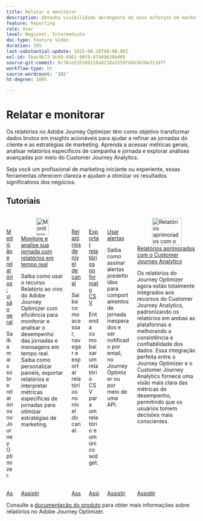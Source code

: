 ```yaml
---
title: Relatar e monitorar
description: Obtenha visibilidade abrangente de seus esforços de marketing com a funcionalidade de relatórios do Adobe Journey Optimizer (AJO). Aprenda a acessar métricas gerais, analisar relatórios específicos de campanha e jornada e explorar análises avançadas por meio do Customer Journey Analytics.
feature: Reporting
role: User
level: Beginner, Intermediate
doc-type: Feature Video
duration: 395
last-substantial-update: 2025-08-28T00:00:00Z
exl-id: 5bac9b73-9c68-4901-90f8-07949639bd69
source-git-commit: 0c70ce535109119a8218a1559f4db3810e313d7f
workflow-type: ht
source-wordcount: '392'
ht-degree: 100%

---
```


# Relatar e monitorar

Os relatórios no Adobe Journey Optimizer têm como objetivo transformar dados brutos em insights acionáveis para ajudar a refinar as jornadas do cliente e as estratégias de marketing. Aprenda a acessar métricas gerais, analisar relatórios específicos de campanha e jornada e explorar análises avançadas por meio do Customer Journey Analytics.

Seja você um profissional de marketing iniciante ou experiente, essas ferramentas oferecem clareza e ajudam a otimizar os resultados significativos dos negócios.

## Tutoriais

<!-- CARDS
* https://experienceleague.adobe.com/pt-br/docs/journey-optimizer-learn/tutorials/report-and-monitor/measurement-and-reporting-overview
* https://experienceleague.adobe.com/pt-br/docs/journey-optimizer-learn/tutorials/report-and-monitor/monitor-and-analyze-your-journey-with-live-reports
* https://experienceleague.adobe.com/pt-br/docs/journey-optimizer-learn/tutorials/report-and-monitor/channel-level-reports
* https://experienceleague.adobe.com/pt-br/docs/journey-optimizer-learn/tutorials/report-and-monitor/export-reports-in-csv-format
* https://experienceleague.adobe.com/pt-br/docs/journey-optimizer-learn/tutorials/report-and-monitor/alerts
* https://experienceleague.adobe.com/pt-br/docs/journey-optimizer-learn/tutorials/report-and-monitor/enhanced-reporting-with-customer-journey-analytics
-->
<!-- START CARDS HTML - DO NOT MODIFY BY HAND -->
<div class="columns">
    <div class="column is-half-tablet is-half-desktop is-one-third-widescreen" aria-label="Measurement & Reporting - Overview">
        <div class="card" style="height: 100%; display: flex; flex-direction: column; height: 100%;">
            <div class="card-image">
                <figure class="image x-is-16by9">
                    <a href="https://experienceleague.adobe.com/pt-br/docs/journey-optimizer-learn/tutorials/report-and-monitor/measurement-and-reporting-overview" title="Medição e relatórios: visão geral" target="_blank" rel="referrer">
                        <img class="is-bordered-r-small" src="https://video.tv.adobe.com/v/3432673/?format=jpeg&nocache=1756406406381" alt="Medição e relatórios: visão geral"
                             style="width: 100%; aspect-ratio: 16 / 9; object-fit: cover; overflow: hidden; display: block; margin: auto;">
                    </a>
                </figure>
            </div>
            <div class="card-content is-padded-small" style="display: flex; flex-direction: column; flex-grow: 1; justify-content: space-between;">
                <div class="top-card-content">
                    <p class="headline is-size-6 has-text-weight-bold">
                        <a href="https://experienceleague.adobe.com/pt-br/docs/journey-optimizer-learn/tutorials/report-and-monitor/measurement-and-reporting-overview" target="_blank" rel="referrer" title="Medição e relatórios: visão geral">Medição e relatórios: visão geral</a>
                    </p>
                    <p class="is-size-6">Saiba mais sobre relatórios no Journey Optimizer.</p>
                </div>
                <a href="https://experienceleague.adobe.com/pt-br/docs/journey-optimizer-learn/tutorials/report-and-monitor/measurement-and-reporting-overview" target="_blank" rel="referrer" class="spectrum-Button spectrum-Button--outline spectrum-Button--primary spectrum-Button--sizeM" style="align-self: flex-start; margin-top: 1rem;">
                    <span class="spectrum-Button-label has-no-wrap has-text-weight-bold">Assistir</span>
                </a>
            </div>
        </div>
    </div>
    <div class="column is-half-tablet is-half-desktop is-one-third-widescreen" aria-label="Monitor and analyze your journey with live reports">
        <div class="card" style="height: 100%; display: flex; flex-direction: column; height: 100%;">
            <div class="card-image">
                <figure class="image x-is-16by9">
                    <a href="https://experienceleague.adobe.com/pt-br/docs/journey-optimizer-learn/tutorials/report-and-monitor/monitor-and-analyze-your-journey-with-live-reports" title="Monitore e analise a jornada com relatórios em tempo real" target="_blank" rel="referrer">
                        <img class="is-bordered-r-small" src="https://video.tv.adobe.com/v/3470840/?format=jpeg&nocache=1756406406388&captions=por_br" alt="Monitore e analise a jornada com relatórios em tempo real"
                             style="width: 100%; aspect-ratio: 16 / 9; object-fit: cover; overflow: hidden; display: block; margin: auto;">
                    </a>
                </figure>
            </div>
            <div class="card-content is-padded-small" style="display: flex; flex-direction: column; flex-grow: 1; justify-content: space-between;">
                <div class="top-card-content">
                    <p class="headline is-size-6 has-text-weight-bold">
                        <a href="https://experienceleague.adobe.com/pt-br/docs/journey-optimizer-learn/tutorials/report-and-monitor/monitor-and-analyze-your-journey-with-live-reports" target="_blank" rel="referrer" title="Monitore e analise a jornada com relatórios em tempo real">Monitore e analise sua jornada com relatórios em tempo real</a>
                    </p>
                    <p class="is-size-6">Saiba como usar o recurso Relatório ao vivo do Adobe Journey Optimizer com eficiência para monitorar e analisar o desempenho das jornadas e mensagens em tempo real. Saiba como personalizar painéis, exportar relatórios e interpretar métricas específicas de jornadas para otimizar estratégias de marketing.</p>
                </div>
                <a href="https://experienceleague.adobe.com/pt-br/docs/journey-optimizer-learn/tutorials/report-and-monitor/monitor-and-analyze-your-journey-with-live-reports" target="_blank" rel="referrer" class="spectrum-Button spectrum-Button--outline spectrum-Button--primary spectrum-Button--sizeM" style="align-self: flex-start; margin-top: 1rem;">
                    <span class="spectrum-Button-label has-no-wrap has-text-weight-bold">Assistir</span>
                </a>
            </div>
        </div>
    </div>
    <div class="column is-half-tablet is-half-desktop is-one-third-widescreen" aria-label="Channel level reports">
        <div class="card" style="height: 100%; display: flex; flex-direction: column; height: 100%;">
            <div class="card-image">
                <figure class="image x-is-16by9">
                    <a href="https://experienceleague.adobe.com/pt-br/docs/journey-optimizer-learn/tutorials/report-and-monitor/channel-level-reports" title="Relatórios no nível do canal" target="_blank" rel="referrer">
                        <img class="is-bordered-r-small" src="https://video.tv.adobe.com/v/3448044/?format=jpeg&nocache=1756406406387&captions=por_br" alt="Relatórios no nível do canal"
                             style="width: 100%; aspect-ratio: 16 / 9; object-fit: cover; overflow: hidden; display: block; margin: auto;">
                    </a>
                </figure>
            </div>
            <div class="card-content is-padded-small" style="display: flex; flex-direction: column; flex-grow: 1; justify-content: space-between;">
                <div class="top-card-content">
                    <p class="headline is-size-6 has-text-weight-bold">
                        <a href="https://experienceleague.adobe.com/pt-br/docs/journey-optimizer-learn/tutorials/report-and-monitor/channel-level-reports" target="_blank" rel="referrer" title="Relatórios no nível do canal">Relatórios de nível de canal</a>
                    </p>
                    <p class="is-size-6">Saiba como acessar, navegar e exportar relatórios no nível do canal.</p>
                </div>
                <a href="https://experienceleague.adobe.com/pt-br/docs/journey-optimizer-learn/tutorials/report-and-monitor/channel-level-reports" target="_blank" rel="referrer" class="spectrum-Button spectrum-Button--outline spectrum-Button--primary spectrum-Button--sizeM" style="align-self: flex-start; margin-top: 1rem;">
                    <span class="spectrum-Button-label has-no-wrap has-text-weight-bold">Assistir</span>
                </a>
            </div>
        </div>
    </div>
    <div class="column is-half-tablet is-half-desktop is-one-third-widescreen" aria-label="Export reports in CSV format">
        <div class="card" style="height: 100%; display: flex; flex-direction: column; height: 100%;">
            <div class="card-image">
                <figure class="image x-is-16by9">
                    <a href="https://experienceleague.adobe.com/pt-br/docs/journey-optimizer-learn/tutorials/report-and-monitor/export-reports-in-csv-format" title="Exportar relatórios no formato CSV" target="_blank" rel="referrer">
                        <img class="is-bordered-r-small" src="https://video.tv.adobe.com/v/3439614/?format=jpeg&nocache=1756406406384&captions=por_br" alt="Exportar relatórios no formato CSV"
                             style="width: 100%; aspect-ratio: 16 / 9; object-fit: cover; overflow: hidden; display: block; margin: auto;">
                    </a>
                </figure>
            </div>
            <div class="card-content is-padded-small" style="display: flex; flex-direction: column; flex-grow: 1; justify-content: space-between;">
                <div class="top-card-content">
                    <p class="headline is-size-6 has-text-weight-bold">
                        <a href="https://experienceleague.adobe.com/pt-br/docs/journey-optimizer-learn/tutorials/report-and-monitor/export-reports-in-csv-format" target="_blank" rel="referrer" title="Exportar relatórios no formato CSV">Exportar relatórios no formato CSV</a>
                    </p>
                    <p class="is-size-6">Entenda como baixar um relatório CSV para um relatório e um único widget.</p>
                </div>
                <a href="https://experienceleague.adobe.com/pt-br/docs/journey-optimizer-learn/tutorials/report-and-monitor/export-reports-in-csv-format" target="_blank" rel="referrer" class="spectrum-Button spectrum-Button--outline spectrum-Button--primary spectrum-Button--sizeM" style="align-self: flex-start; margin-top: 1rem;">
                    <span class="spectrum-Button-label has-no-wrap has-text-weight-bold">Assistir</span>
                </a>
            </div>
        </div>
    </div>
    <div class="column is-half-tablet is-half-desktop is-one-third-widescreen" aria-label="Use alerts">
        <div class="card" style="height: 100%; display: flex; flex-direction: column; height: 100%;">
            <div class="card-image">
                <figure class="image x-is-16by9">
                    <a href="https://experienceleague.adobe.com/pt-br/docs/journey-optimizer-learn/tutorials/report-and-monitor/alerts" title="Usar alertas" target="_blank" rel="referrer">
                        <img class="is-bordered-r-small" src="https://video.tv.adobe.com/v/336218?format=jpeg&nocache=1756406406387" alt="Usar alertas"
                             style="width: 100%; aspect-ratio: 16 / 9; object-fit: cover; overflow: hidden; display: block; margin: auto;">
                    </a>
                </figure>
            </div>
            <div class="card-content is-padded-small" style="display: flex; flex-direction: column; flex-grow: 1; justify-content: space-between;">
                <div class="top-card-content">
                    <p class="headline is-size-6 has-text-weight-bold">
                        <a href="https://experienceleague.adobe.com/pt-br/docs/journey-optimizer-learn/tutorials/report-and-monitor/alerts" target="_blank" rel="referrer" title="Usar alertas">Usar alertas</a>
                    </p>
                    <p class="is-size-6">Saiba como assinar alertas predefinidos para comportamentos de jornada inesperados e ser notificado por email, no Journey Optimizer ou por meio de uma API.</p>
                </div>
                <a href="https://experienceleague.adobe.com/pt-br/docs/journey-optimizer-learn/tutorials/report-and-monitor/alerts" target="_blank" rel="referrer" class="spectrum-Button spectrum-Button--outline spectrum-Button--primary spectrum-Button--sizeM" style="align-self: flex-start; margin-top: 1rem;">
                    <span class="spectrum-Button-label has-no-wrap has-text-weight-bold">Assistir</span>
                </a>
            </div>
        </div>
    </div>
    <div class="column is-half-tablet is-half-desktop is-one-third-widescreen" aria-label="Enhanced reporting with Customer Journey Analytics">
        <div class="card" style="height: 100%; display: flex; flex-direction: column; height: 100%;">
            <div class="card-image">
                <figure class="image x-is-16by9">
                    <a href="https://experienceleague.adobe.com/pt-br/docs/journey-optimizer-learn/tutorials/report-and-monitor/enhanced-reporting-with-customer-journey-analytics" title="Relatórios aprimorados com o Customer Journey Analytics" target="_blank" rel="referrer">
                        <img class="is-bordered-r-small" src="https://video.tv.adobe.com/v/3443156/?format=jpeg&nocache=1756406406386&captions=por_br" alt="Relatórios aprimorados com o Customer Journey Analytics"
                             style="width: 100%; aspect-ratio: 16 / 9; object-fit: cover; overflow: hidden; display: block; margin: auto;">
                    </a>
                </figure>
            </div>
            <div class="card-content is-padded-small" style="display: flex; flex-direction: column; flex-grow: 1; justify-content: space-between;">
                <div class="top-card-content">
                    <p class="headline is-size-6 has-text-weight-bold">
                        <a href="https://experienceleague.adobe.com/pt-br/docs/journey-optimizer-learn/tutorials/report-and-monitor/enhanced-reporting-with-customer-journey-analytics" target="_blank" rel="referrer" title="Relatórios aprimorados com o Customer Journey Analytics">Relatórios aprimorados com o Customer Journey Analytics</a>
                    </p>
                    <p class="is-size-6">Os relatórios do Journey Optimizer agora estão totalmente integrados aos recursos do Customer Journey Analytics, padronizando os relatórios em ambas as plataformas e melhorando a consistência e confiabilidade dos dados. Essa integração perfeita entre o Journey Optimizer e o Customer Journey Analytics fornece uma visão mais clara das métricas de desempenho, permitindo que os usuários tomem decisões mais conscientes.</p>
                </div>
                <a href="https://experienceleague.adobe.com/pt-br/docs/journey-optimizer-learn/tutorials/report-and-monitor/enhanced-reporting-with-customer-journey-analytics" target="_blank" rel="referrer" class="spectrum-Button spectrum-Button--outline spectrum-Button--primary spectrum-Button--sizeM" style="align-self: flex-start; margin-top: 1rem;">
                    <span class="spectrum-Button-label has-no-wrap has-text-weight-bold">Assistir</span>
                </a>
            </div>
        </div>
    </div>
</div>
<!-- END CARDS HTML - DO NOT MODIFY BY HAND -->



Consulte a [documentação do produto](https://experienceleague.adobe.com/pt-br/docs/journey-optimizer/using/reporting/reporting-landing-page) para obter mais informações sobre relatórios no Adobe Journey Optimizer.
